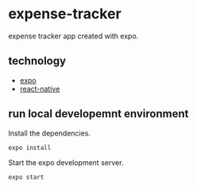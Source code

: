 # expense-tracker

expense tracker app created with expo.

## technology

- [expo](https://expo.io)
- [react-native](https://reactnative.dev/)

## run local developemnt environment

Install the dependencies.

```sh
expo install 
```

Start the expo development server.

```sh
expo start 
```